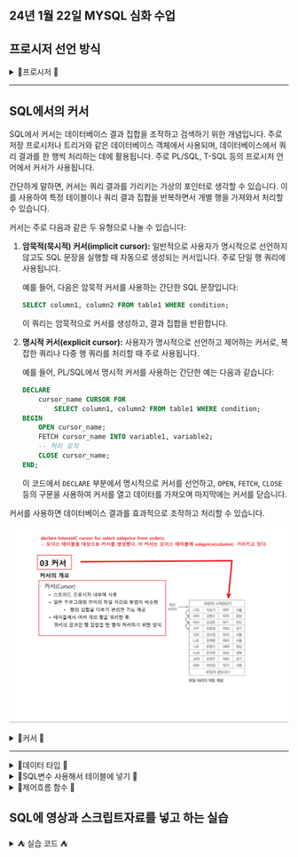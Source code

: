  ## 24년 1월 22일 MYSQL 심화 수업 
 
## 프로시저  선언 방식 

<details>
<summary>🐝프로시저  🐝    </summary>
<div markdown="1">


 
```SQL
-- delimiter : 구문 종료 기호를 설정 
-- begein - end : 프로그램 문을 블록으로 묶음. {}, 중첨 가능 
-- 조건의 검사 결과에 따라 문장을 선택적으로 수행 :  IF - ELSE 
-- LEAVE 문을 만나기 전까지 반복 : LOOP 라벨을 준다 -> 라벨 : LOOP SQL문 ( LEAVE )  END LOOP ;
-- WHILE문 : 조건이 참일 경우 WHILE문의 블록을 수행 : WHILE (조건) DO SQL문 END WHILE;
-- REPEAT : 조건이 참일 경우 REPEAT 의 블럭을 수행  =>  REPEAT SQL문 선언 방식 => UNTIL(조건) END REPEAT;
-- RETURN : 프로시저를 종료함, 상태값을 반환 RETURN[식]  

-- 예시 ) 
drop procedure whileproc3;
delimiter $$
create procedure whileproc3()
begin 
		declare i INT;
        declare hap INT;
        set i = 1;
        set hap = 0;
        
        mywhile : while(i<=1000) do 
			if(i%3=0) then 
				set hap = i + hap;
				set i = i+1;
				iterate mywhile;
			end if;
			if(i%8=0) then 
				set hap = i + hap;
				set i = i +1;
				iterate mywhile;
			end if;
			set i =i+1;
        end while;
        select hap;
        
end $$
delimiter ;
call whileproc3();

-- -- 오류처리 DECLARE action handler for 오류조건 처리할 문장;

-- action : 오류 발생 시 행동을 정의. continue, exit 둘 중 하나 선택. continue 선택시 제일 뒤의 '처리할 문장'이 처리된다. 
-- 오류조건 : 어떤 오류를 처리할 것인지 지정. SQLEXCEPTION, SQLWARNING, NOT FOUND
-- 처리할 문장 : 한 문장, 처리할 문장이 여러개일 경우 BEGIN 문장들 END


-- 1. 없는 테이블을 찾을 경우의 에러를 대비하는 에러처리 
DROP procedure IF exists errorprc; 
delimiter $$
create procedure errorprc()
begin
	declare continue handler for 1146 select '테이블이 없어용!!!! >.<' as 'message'; -- notable 이라는 테이블을 안만들었기때문에 
    select * from notable;
    
    end $$ 
    delimiter ;
    call errorprc(); -- 프로시저 부르기 

-- 이렇게 오류를 처리할 수 있다 

-- 2. 번쨰 오류 처리
DROP PROCEDURE IF EXISTS errorprc2;
delimiter $$
CREATE PROCEDURE errorprc2()
BEGIN
	SHOW ERRORS;
    SELECT '같은 이름이 있어 작업을 진행할 수 없습니다.' as 'message';
	ROLLBACK;
 END ;
 INSERT INTO usertbl VALUES ('sym1','신세계',1990,'서울', null , null , 178 , current_date());
END $$
 delimiter ;
 call errorprc2();

```

</div>
</details> 

---

## SQL에서의 커서 
SQL에서 커서는 데이터베이스 결과 집합을 조작하고 검색하기 위한 개념입니다. 주로 저장 프로시저나 트리거와 같은 데이터베이스 객체에서 사용되며, 데이터베이스에서 쿼리 결과를 한 행씩 처리하는 데에 활용됩니다. 주로 PL/SQL, T-SQL 등의 프로시저 언어에서 커서가 사용됩니다.

간단하게 말하면, 커서는 쿼리 결과를 가리키는 가상의 포인터로 생각할 수 있습니다. 이를 사용하여 특정 테이블이나 쿼리 결과 집합을 반복하면서 개별 행을 가져와서 처리할 수 있습니다.

커서는 주로 다음과 같은 두 유형으로 나눌 수 있습니다:

1. **암묵적(묵시적) 커서(implicit cursor):** 일반적으로 사용자가 명시적으로 선언하지 않고도 SQL 문장을 실행할 때 자동으로 생성되는 커서입니다. 주로 단일 행 쿼리에 사용됩니다.

   예를 들어, 다음은 암묵적 커서를 사용하는 간단한 SQL 문장입니다:

   ```sql
   SELECT column1, column2 FROM table1 WHERE condition;
   ```

   이 쿼리는 암묵적으로 커서를 생성하고, 결과 집합을 반환합니다.

2. **명시적 커서(explicit cursor):** 사용자가 명시적으로 선언하고 제어하는 커서로, 복잡한 쿼리나 다중 행 쿼리를 처리할 때 주로 사용됩니다.

   예를 들어, PL/SQL에서 명시적 커서를 사용하는 간단한 예는 다음과 같습니다:

   ```sql
   DECLARE
       cursor_name CURSOR FOR
           SELECT column1, column2 FROM table1 WHERE condition;
   BEGIN
       OPEN cursor_name;
       FETCH cursor_name INTO variable1, variable2;
       -- 처리 로직
       CLOSE cursor_name;
   END;
   ```

   이 코드에서 `DECLARE` 부분에서 명시적으로 커서를 선언하고, `OPEN`, `FETCH`, `CLOSE` 등의 구문을 사용하여 커서를 열고 데이터를 가져오며 마지막에는 커서를 닫습니다.

커서를 사용하면 데이터베이스 결과를 효과적으로 조작하고 처리할 수 있습니다.


![img](커서.png)

<details>
<summary>🐝커서  🐝    </summary>
<div markdown="1">

```sql
-- 실습 4. 커서를 사용하여 ORDERS테이블의 판매도서에 대한 이익금을 계산하는 프로시저 : interest.sql
-- 조건 : 도서 가격이 30,000원 이상이면 이익이 10%이고, 30,000미만이면 5%
drop procedure interest;
delimiter // 
create procedure interest()
begin
/*-- 
1. 변수 선언
2. 커서 생성
3. 커서 오픈 
4. 커서 Looping 하면서 Fetch  
5. Loop 종료 
6. 커서 종료 
*/
-- 1. 번수 선언 
declare myinterest integer default 0.0;
declare price integer;
declare endofrow boolean default false;

-- 2. 커서 생성 
declare InterestC cursor for select saleprice from orders; -- 오더스 테이블을 대상으로 커서를 생성했다. 이 커서는 오더스 테이블에 saleprice(column)  가리키고 있다.
declare continue handler for not found set endofrow = true; -- 커서 밑에있어야 한다. 
-- 3. 커서 오픈 
open  InterestC;

-- 4. 커서 Looping 하면서 Fetch  
cursor_loop : loop 
	fetch InterestC into price;
    if endofrow then leave cursor_loop;
    end if;
    if price>=30000 then set myinterest = myinterest + price * 0.1;
	else
    set myinterest = myinterest + price * 0.05;
    end if;
end loop cursor_loop; -- 5. Loop종료 
close InterestC; -- 6. 커서 종료 
select concat('전체 이익금액 =', myinterest);
end;
//
delimiter ;
call interest();
select sum(saleprice) 
from orders;
```
</div>
</details> 

---

<details>
<summary>🐝데이터 타입  🐝    </summary>
<div markdown="1">

MySQL 데이터 타입에 대해서리뷰하는 시간을 가졌음
## 아래 데이터 타입은 외우는것이 좋다 .
- MySQL 데이터 형식

1) 숫자
- SMALLINT (2byte)
- INT (4byte)
- BIGINT (8byte)
- FIOAT (4byte) - 소수점 아래 7자리까지 표현
- DOUBLE (8byte) - 소수점 아래 15자리까지 표현
- DECIMAL(m,d) = m: 전체자릿수 d: 소숫점이하 자릿수
2) 문자
- CHAR(n), CHAR(1) CHARACTER : 고정길이
- VARCHAR(1~65535) : 가변길이
#### TEXT 형식
- TINYTEXT (1~255byte) () -> 저장 가능한 데이터 값
- TEXT (1~ 65535byte)
- LONGTEXT :4G까지 가능
- BLOB형식("Binary Large Object"의 약자) - 사진, 동영상, 및 대용량 글자를 저장하기 위한 데이터 타입
- ENUM() 열거형 데이터 값
- SET
3) 날짜 / 시간
4)
| 키워드      | 데이터 저장값  | 저장형식         |
   |----------|----------|--------------|
| DATE     | 3byte    | YYYY-MM-DD형식 |
| DATETIME | 8byte    | YYYY-MM-DD HH:MM:SS |

4) 지도/JSON 데이터형식
   GEOMETRY :
- 공간데이터 형식으로 선,점, 다각형같은 공간개체를 저장,조작

## JSON(JavaScript Object Notation)
- 선언방식

- **ex) {id: 'jack', name = 'jack Kim', age : 20}**


</div>
</details> 


<details>
<summary>🐝SQL변수 사용해서 테이블에 넣기  🐝    </summary>
<div markdown="1">

SQL 변수 사용 
@ 
```sql
use sqldb;
set @myvar1 ="백정훈은 피곤하다";
set @myvar2 =3;
set @myvar3 =4.2;
set @myvar4 ="가수이름-->";

select @myvar1;
select @mrvar4, name from usertbl where height>180;

set @myvar1 = 5;
prepare myQuery
from 'select name, height from usertbl order by height limit ?';
execute myQuery using @myvar1; 

```
</div>
</details> 

<details>
<summary>🐝제어흐름 함수   🐝    </summary>
<div markdown="1">

```SQL
-- 1. 제어 흐름 함수(수식함수) : 프로그램의 흐름제어 
1-1 .IF(수식, 참, 거짓) 
SELECT IF(100>200,'참','거짓');

-- IFNULL (수식1, 수식2) -> 
수식1이 NULL이 아니면 수식1이 반환, 
수식1이 NULL이면 수식2가 반환

select ifnull(null,'null이구나!'),innull(100,'null이 아니네');

-- NULLIF (수식1, 수식2) : 수식1과 수식2가 같으면 NULL 반환한다. 다르면 수식1 반환 alter
   select nullif(100,100), nullif(200,100);



--2. CASE ~ WHEN ~ ELSE ~ END  : CASE 연산자 다중분기에서 사용되는 함수와 함께 사용된다.
SELECT CASE 10 
         WHEN 1 THEN '일'
         WHEN 5 THEN '오'
         WHEN 10 THEN '십'
         ELSE '에라 모르겠다.'
         END AS 'CASE 연습';  
         

-- 문자열 ASCII(아스키코드), CHAR(숫자) 
SELECT ASCII('A'), CHAR(65);   

-- BIT_LENGHTH(문자열), CHAR_LENGTH(문자열),LENGTH(문자열)  
-- MYSQL 은 UTF-8 코드 이므로 영문자 1= 1BYTE 한글,한문 1= 3BYTE
SELECT BIT_LENGTH('ABC'),CHAR_LENGTH('ABC'),LENGTH('ABC');
SELECT BIT_LENGTH('가나다'),CHAR_LENGTH('가나다'),LENGTH('가나다');

-- CONCAT(문자열1, 문자열2,.... ), CON_CAT_WS(구분자,문자열1, 문자열2)
 -- 각원자 사이에 원하는 원자를 넣는다 (원자와 원자 사이에 원자를 합친다)
SELECT CONCAT_WS('=', '2024','02','21');

-- ELT(위치, 문자열1, 문자열2,...)  -- 위치에있는 원자값을 출력한다. 
SELECT ELT(2,'하나','둘','셋');

-- FIELD('찾을 문자열', 문자열1, 문자열2) -- 인덱스 리턴 해줌 
SELECT FIELD('둘','하나','셋','둘');

-- FIND_IN_SET( 찾을 문자열 , 문자열 리스트) 
SELECT find_in_set('둘','둘');

-- INSTR('하나둘셋','둘'); -- 시작되는 위치 출력
SELECT INSTR('하나둘셋','둘');
-- LOCATE('둘','하나둘셋'); 
 SELECT LOCATE('둘','하나둘셋');
 
 -- FORMAT(숫자, 소수점 자릿수) 
 SELECT FORMAT(12345.1234567,4); -- 소수점아래 4자리수까지 출력 
 
 -- BIN(숫자), HEX(숫자), OCT(숫자), 2진수, 16진수, 8진수 
 SELECT BIN(30), HEX(30), OCT(30);
 
 -- INSERT()
 SELECT INSERT('ABCDEFGHI',3,4,'!!!!'); -- 3은 스타트 위치, 4는지울 문자 크기,!!!!는 넣을 문자 
 SELECT INSERT('ABCDEFGHI',3,2,'!!!!'); 
 SELECT INSERT('ABCDEFGHI',3,1,'!!!!'); 
 SELECT INSERT('ABCDEFGHI',3,0,'!!!!');
 
 -- LEFT(), RIGHT() : 왼쪽, 오른쪽 문자열의 길이만큼 반환 
SELECT LEFT('ABCDEFGHI',8), RIGHT('ABCDEFGHI',8);
SELECT LEFT('ABCDEFGHI',3), RIGHT('ABCDEFGHI',3);
SELECT LEFT('ABCDEFGHI',2), RIGHT('ABCDEFGHI',2);
SELECT LEFT('ABCDEFGHI',1), RIGHT('ABCDEFGHI',1);

-- UPPER(문자열), LOWER(문자열), 대소문자 변환함수 
-- LPAD, RPAD 
SELECT lpad('자바 백엔드 개발자',5,'##'); 
SELECT LPAD('자바 백엔드 개발자',6, '##'); 
SELECT LPAD('자바 백엔드 개발자',10, '##'); 
SELECT LPAD('자바 백엔드 개발자',8, '##'); 
SELECT LPAD('자바 백엔드 개발자',12, '##'); 
SELECT RPAD('자바 백엔드 개발자',12, '##');


-- LTRIM, RTRIM, TRIM() : 공백제거  BOTH : 양쪽  LEADING : 앞 TRALLING :  
SELECT LENGTH(RTRIM('     SQL 프로그래밍')), rtrim('SQL프로그래밍   ');
SELECT TRIM( "   안  녕   " ), TRIM(BOTH '^' FROM '^^ 재미있네요.^^'); -- ^ 다 삭제됨 

-- REPEAT (문자열, 횟수반복)
SELECT REPEAT('SQL',10);
-- SQLSQLSQLSQLSQLSQLSQLSQLSQLSQL

-- REPLACE(문자열,원래 문자열, 바꿀 문자열);
SELECT replace('MYSQL 문법 배우기','문법','저장 프로그램');
-- 이러면 출력이 MYSQL 저장 프로그램 배우기라고 출력이 된다.

          
```
</div>
</details> 





## SQL에 영상과 스크립트자료를 넣고 하는 실습 

<details>
<summary>⛺️ 실습 코드 ⛺️    </summary>
<div markdown="1">


```SQL
create database moviedb;

use moviedb;

create table movietbl(
m_id int,
m_titile varchar(30),
m_director varchar(20),
m_star varchar(20),
m_script longtext,
m_film longblob)
default charset =utf8mb4;

select * 
from movietbl;

insert into movietbl values(1,'쉰들러리스트','스티븐 스필버그','리암 니슨',
load_file('c:/datasource/movies/Schindler.TXT'),
load_file('C:/datasource/movies/Schindler.mp4'));
-- 이렇게 하면 스크립트와 영화가 로드가안되고 널값로 들어가 있다. 
-- 파워쉘로 경로와 용량을 바꿔줘야한다. 
-- 1. 최대 패킷 크기 확인할 필요가 있다. (=최대 파일 크기) 시스템 변수 max_allowed_pack 값 조회 
show variables like 'max_allowed_packet';  -- 기본 값 4M로 설정이 되어있다.

-- 2. 시스템 변수에 secure_ file priv 
show variables like 'secure_file_priv';

insert into movietbl values(1,'쉰들러리스트','스티븐 스필버그','리암 니슨',
load_file('c:/datasource/movies/Schindler.TXT'),
load_file('C:/datasource/movies/Schindler.mp4'));

insert into movietbl values(2,'쇼생크탈출','프랭크다라본트','팀 로빈슨',
load_file('c:/datasource/movies/Shawshank.txt'),
load_file('c:/datasource/movies/Shawshank.mp4'));

insert into movietbl values(3,'라스트 모히칸','마이클 만','다니엘 데이 루이스 ',
load_file('c:/datasource/movies/mohican.txt'),
load_file('c:/datasource/movies/mohican.mp4'));


select * from movietbl; 
commit;
```

![IMG](실습파일.png)

- 이렇게 출력문이 뜬다. 
</div>
</details> 


